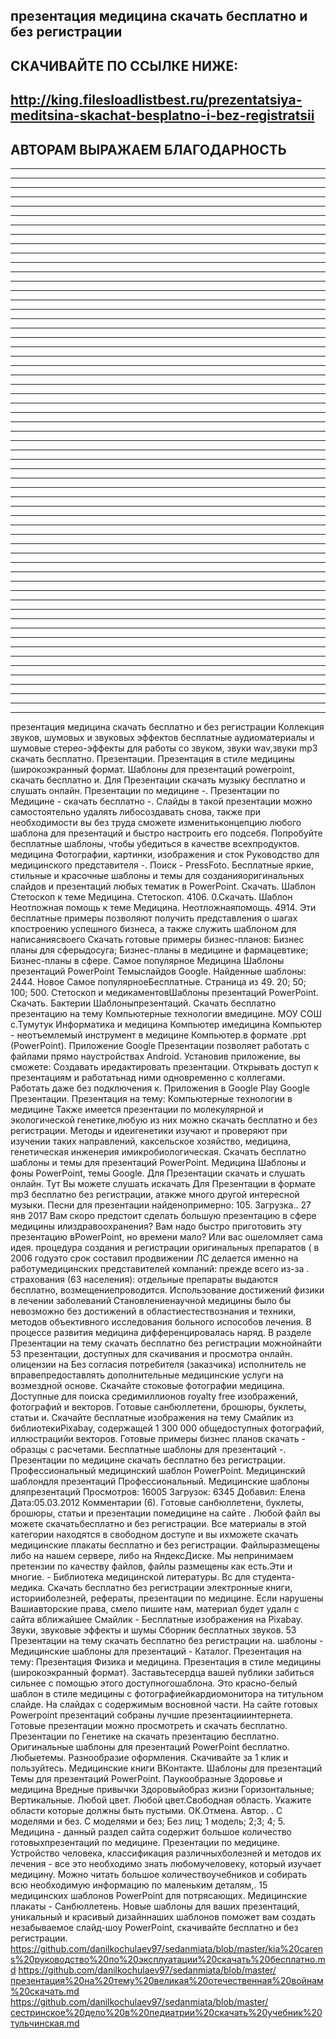 презентация медицина скачать бесплатно и без регистрации
--------------------------------------------------
СКАЧИВАЙТЕ ПО ССЫЛКЕ НИЖЕ:
--------------------------------------------------
http://king.filesloadlistbest.ru/prezentatsiya-meditsina-skachat-besplatno-i-bez-registratsii
--------------------------------------------------
АВТОРАМ ВЫРАЖАЕМ БЛАГОДАРНОСТЬ
--------------------------------------------------
--------------------------------------------------
--------------------------------------------------
--------------------------------------------------
--------------------------------------------------
--------------------------------------------------
--------------------------------------------------
--------------------------------------------------
--------------------------------------------------
--------------------------------------------------
--------------------------------------------------
--------------------------------------------------
--------------------------------------------------
--------------------------------------------------
--------------------------------------------------
--------------------------------------------------
--------------------------------------------------
--------------------------------------------------
--------------------------------------------------
--------------------------------------------------
--------------------------------------------------
--------------------------------------------------
--------------------------------------------------
--------------------------------------------------
--------------------------------------------------
--------------------------------------------------
--------------------------------------------------
--------------------------------------------------
--------------------------------------------------
--------------------------------------------------
--------------------------------------------------
--------------------------------------------------
--------------------------------------------------
--------------------------------------------------
--------------------------------------------------
--------------------------------------------------
--------------------------------------------------
--------------------------------------------------
--------------------------------------------------
--------------------------------------------------
--------------------------------------------------
--------------------------------------------------
--------------------------------------------------
--------------------------------------------------
--------------------------------------------------
--------------------------------------------------
--------------------------------------------------
--------------------------------------------------
--------------------------------------------------
--------------------------------------------------
--------------------------------------------------
--------------------------------------------------
--------------------------------------------------
--------------------------------------------------
--------------------------------------------------
--------------------------------------------------
--------------------------------------------------
--------------------------------------------------
--------------------------------------------------
--------------------------------------------------
презентация медицина скачать бесплатно и без регистрации Коллекция звуков, шумовых и звуковых эффектов  бесплатные аудиоматериалы и шумовые стерео-эффекты для работы со звуком, звуки wav,звуки mp3 скачать бесплатно. Презентации. Презентация в стиле медицины (широкоэкранный формат. Шаблоны для презентаций powerpoint, скачать бесплатно и. Для Презентации скачать музыку бесплатно и слушать онлайн. Презентации по медицине -. Презентации по Медицине - скачать бесплатно -. Слайды в такой презентации можно самостоятельно удалять либосоздавать снова, также при необходимости вы без труда сможете изменитьконцепцию любого шаблона для презентаций и быстро настроить его подсебя. Попробуйте бесплатные шаблоны, чтобы убедиться в качестве всехпродуктов. медицина Фотографии, картинки, изображения и сток
Руководство для медицинского представителя -. Поиск - PressFoto. Бесплатные яркие, стильные и красочные шаблоны и темы для созданияоригинальных слайдов и презентаций любых тематик в PowerPoint. Скачать. Шаблон Стетоскоп к теме Медицина. Стетоскоп. 4106. 0.Скачать. Шаблон Неотложная помощь к теме Медицина. Неотложнаяпомощь. 4914. Эти бесплатные примеры позволяют получить представления о шагах кпостроению успешного бизнеса, а также служить шаблоном для написаниясвоего  Скачать готовые примеры бизнес-планов: Бизнес планы для сферыдосуга; Бизнес-планы в медицине и фармацевтике; Бизнес-планы в сфере. Самое популярное Медицина Шаблоны презентаций PowerPoint  Темыслайдов Google. Найденные шаблоны: 2444. Новое Самое популярноеБесплатные. Страница из 49. 20; 50; 100; 500. Стетоскоп и медикаментовШаблоны презентаций PowerPoint. Скачать. Бактерии Шаблоныпрезентаций. Скачать бесплатно презентацию на тему Компьютерные технологии вмедицине. МОУ СОШ с.Тумутук Информатика и медицина Компьютер имедицина Компьютер - неотъемлемый инструмент в медицине Компьютер.в формате .ppt (PowerPoint). Приложение Google Презентации позволяет работать с файлами прямо наустройствах Android. Установив приложение, вы сможете:  Создавать иредактировать презентации.  Открывать доступ к презентациям и работатьнад ними одновременно с коллегами.  Работать даже без подключения к. Приложения в Google Play  Google Презентации. Презентация на тему: Компьютерные технологии в медицине
Также имеется презентации по молекулярной и экологической генетике,любую из них можно скачать бесплатно и без регистрации. Методы и идеигенетики изучают и проверяют при изучении таких направлений, каксельское хозяйство, медицина, генетическая инженерия имикробиологическая. Скачать бесплатно шаблоны и темы для презентаций PowerPoint. Медицина Шаблоны и фоны PowerPoint, темы Google. Для Презентации скачать и слушать онлайн. Тут Вы можете слушать искачать Для Презентации в формате mp3 бесплатно без регистрации, атакже много другой интересной музыки. Песни для презентации найденопримерно: 105. Загрузка.. 27 янв 2017  Вам скоро предстоит сделать большую презентацию в сфере медицины илиздравоохранения? Вам надо быстро приготовить эту презентацию вPowerPoint, но времени мало? Или вас ошеломляет сама идея. процедура создания и регистрации оригинальных препаратов ( в 2006 годуэто срок составил  продвижении ЛС делается именно на работумедицинских представителей компаний: прежде всего из-за . страхования (63 населения): отдельные препараты выдаются бесплатно, возмещениепроводится. Использование достижений физики в лечении заболеваний Становлениенаучной медицины было бы невозможно без достижений в областиестествознания и техники, методов объективного исследования больного испособов лечения. В процессе развития медицина дифференцировалась наряд. В разделе Презентации на тему скачать бесплатно без регистрации можнойнайти 53 презентации, доступных для скачивания и просмотра онлайн.  олицензии на  Без согласия потребителя (заказчика) исполнитель не вправепредоставлять дополнительные медицинские услуги на возмездной основе. Скачайте стоковые фотографии медицина. Доступные для поиска средимиллионов royalty free изображений, фотографий и векторов.
Готовые санбюллетени, брошюры, буклеты, статьи и. Скачайте бесплатные изображения на тему Смайлик из библиотекиPixabay, содержащей 1 300 000 общедоступных фотографий, иллюстрацийи векторов. Готовые примеры бизнес планов скачать - образцы с расчетами. Бесплатные шаблоны для презентаций -. Презентации по медицине скачать бесплатно без регистрации. Профессиональный медицинский шаблон PowerPoint. Медицинский шаблондля презентаций Профессиональный. Медицинские шаблоны дляпрезентаций  Просмотров: 16005  Загрузок: 6345  Добавил: Елена  Дата:05.03.2012  Комментарии (6). Готовые санбюллетени, буклеты, брошюры, статьи и презентации помедицине на сайте . Любой файл вы можете скачатьбесплатно и без регистрации. Все материалы в этой категории находятся в свободном доступе и вы ихможете скачать медицинские плакаты бесплатно и без регистрации. Файлыразмещены либо на нашем сервере, либо на ЯндексДиске. Мы непринимаем претензии по качеству файлов, файлы размещены как есть.Эти и многие. - Библиотека медицинской литературы. Вс для студента-медика. Скачать бесплатно без регистрации электронные книги, историиболезней, рефераты, презентации по медицине. Если нарушены Вашиавторские права, смело пишите нам, материал будет удалн с сайта вближайшее
Смайлик - Бесплатные изображения на Pixabay. Звуки, звуковые эффекты и шумы  Сборник бесплатных звуков. 53 Презентации на тему скачать бесплатно без регистрации на. шаблоны - Медицинские шаблоны для презентаций - Каталог. Презентация на тему: Презентация Физика и медицина. Презентация в стиле медицины (широкоэкранный формат). Заставьтесердца вашей публики забиться сильнее с помощью этого доступногошаблона. Это красно-белый шаблон в стиле медицины с фотографиейкардиомонитора на титульном слайде. На слайдах с содержимым восновной части. На сайте готовых Powerpoint презентаций собраны лучшие презентацииинтернета. Готовые презентации можно просмотреть и скачать бесплатно. Презентации по Генетике на скачать презентацию бесплатно. Оригинальные шаблоны для презентаций PowerPoint бесплатно. Любыетемы. Разнообразие оформления. Скачивайте за 1 клик и пользуйтесь.
Медицинские книги  ВКонтакте. Шаблоны для презентаций  Темы для презентаций PowerPoint. Паукообразные  Здоровье и медицина  Вредные привычки  Здоровыйобраз жизни  Горизонтальные; Вертикальные. Любой цвет. Любой цвет.Свободная область. Укажите области которые должны быть пустыми. ОК.Отмена. Автор. . С моделями и без. С моделями и без; Без лиц; 1 модель; 2;3; 4; 5. Медицина - данный раздел сайта содержит большое количество готовыхпрезентаций по медицине. Презентации по медицине. Устройство человека, классификация различныхболезней и методов их лечения - все это необходимо знать любомучеловеку, который изучает медицину. Можно читать большое количествоучебников и собирать всю необходимую информацию по маленьким деталям,. 15 медицинских шаблонов PowerPoint для потрясающих. Медицинские плакаты - Санбюллетень. Новые шаблоны для ваших презентаций, уникальный и красивый дизайннаших шаблонов поможет вам создать незабываемое слайд-шоу PowerPoint, скачивайте бесплатно и без регистрации.
https://github.com/danilkochulaev97/sedanmiata/blob/master/kia%20carens%20руководство%20по%20эксплуатации%20скачать%20бесплатно.md
https://github.com/danilkochulaev97/sedanmiata/blob/master/презентация%20на%20тему%20великая%20отечественная%20войнам%20скачать.md
https://github.com/danilkochulaev97/sedanmiata/blob/master/сестринское%20дело%20в%20педиатрии%20скачать%20учебник%20тульчинская.md